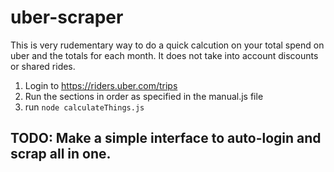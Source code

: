 # uber-scraper

This is very rudementary way to do a quick calcution on your total spend on uber and the totals for each month.
It does not take into account discounts or shared rides.

1. Login to https://riders.uber.com/trips
2. Run the sections in order as specified in the manual.js file
3. run ``` node calculateThings.js ```

## TODO: Make a simple interface to auto-login and scrap all in one.

